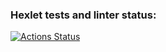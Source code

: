 ### Hexlet tests and linter status:
[![Actions Status](https://github.com/Tatoxer/frontend-project-11/workflows/hexlet-check/badge.svg)](https://github.com/Tatoxer/frontend-project-11/actions)